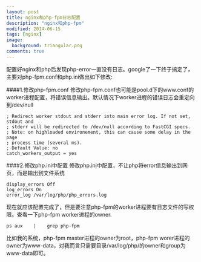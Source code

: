 ```yaml
---
layout: post
title: nginx和php-fpm日志配置
description: "nginx和php-fpm"
modified: 2014-06-15
tags: [nginx]
image:
  background: triangular.png
comments: true
---
```


配置好nginx和php后发现php-error一直没有日志。google了一下终于搞定了，主要对php-fpm.conf和php.ini做出如下修改:

####1.修改php-fpm.conf
修改php-fpm.conf也可能是pool.d下的www.conf的worker进程配置，将错误信息输出。默认情况下worker进程的错误日志会重定向到/dev/null

```
; Redirect worker stdout and stderr into main error log. If not set, stdout and
; stderr will be redirected to /dev/null according to FastCGI specs.
; Note: on highloaded environement, this can cause some delay in the page
; process time (several ms).
; Default Value: no
catch_workers_output = yes
```

####2.修改php.ini中配置
修改php.ini中配置，不让php将error信息输出到网页，而是输出到文件系统

```
display_errors Off
log_errors On
error_log /var/log/php/php_errors.log
```

现在就应该配置完成了，但是要注意php-fpm的worker进程要有日志文件的写权限。查看一下php-fpm worker进程的owner.

```
ps aux    |    grep php-fpm
```

比如我的系统，php-fpm master进程的owner为root，php-fpm worer进程的owner为www-data，对我而言只需要目录/var/log/php/的owner和group为www-data即可。
